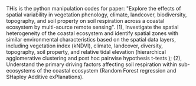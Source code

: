 
THis is the python manipulation codes for paper: 
"Explore the effects of spatial variability in vegetation phenology, climate, landcover, biodiversity, topography, and soil property on soil respiration across a coastal ecosystem by multi-source remote sensing".
(1), Investigate the spatial heterogeneity of the coastal ecosystem and identify spatial zones with similar environmental characteristics based on the spatial data layers, including vegetation index (kNDVI), climate, landcover, diversity, topography, soil property, and relative tidal elevation (hierarchical agglomerative clustering and post hoc pairwise hypothesis t-tests ); 
(2), Understand the primary driving factors affecting soil respiration within sub-ecosystems of the coastal ecosystem (Random Forest regression and SHapley Additive exPlanations). 
